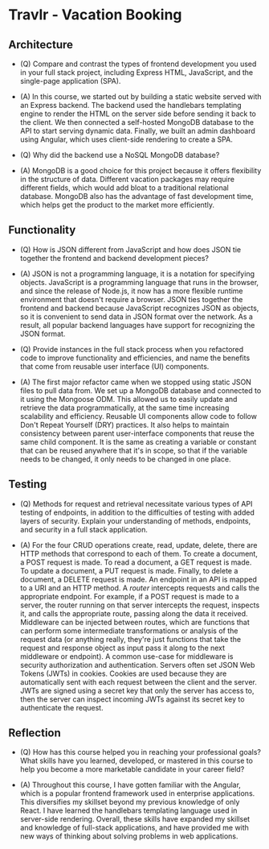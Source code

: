 # Travlr - Vacation Booking

## Architecture

- (Q) Compare and contrast the types of frontend development you used in your full
  stack project, including Express HTML, JavaScript, and the single-page
  application (SPA).

- (A) In this course, we started out by building a static website served with an
  Express backend. The backend used the handlebars templating engine to render
  the HTML on the server side before sending it back to the client. We then connected
  a self-hosted MongoDB database to the API to start serving dynamic data. Finally,
  we built an admin dashboard using Angular, which uses client-side rendering to
  create a SPA.

- (Q) Why did the backend use a NoSQL MongoDB database?

- (A) MongoDB is a good choice for this project because it offers flexibility in
  the structure of data. Different vacation packages may require different
  fields, which would add bloat to a traditional relational database.
  MongoDB also has the advantage of fast development time, which helps get the
  product to the market more efficiently.

## Functionality

- (Q) How is JSON different from JavaScript and how does JSON tie together the
  frontend and backend development pieces?

- (A) JSON is not a programming language, it is a notation for specifying objects.
  JavaScript is a programming language that runs in the browser, and since the
  release of Node.js, it now has a more flexible runtime environment that
  doesn't require a browser. JSON ties together the frontend and backend
  because JavaScript recognizes JSON as objects, so it is convenient to send
  data in JSON format over the network. As a result, all popular backend
  languages have support for recognizing the JSON format.

- (Q) Provide instances in the full stack process when you refactored code to
  improve functionality and efficiencies, and name the benefits that come from
  reusable user interface (UI) components.

- (A) The first major refactor came when we stopped using static JSON files to
  pull data from. We set up a MongoDB database and connected to it using the
  Mongoose ODM. This allowed us to easily update and retrieve the data
  programmatically, at the same time increasing scalability and efficiency.
  Reusable UI components allow code to follow Don't Repeat Yourself (DRY)
  practices. It also helps to maintain consistency between parent
  user-interface components that reuse the same child component. It is the
  same as creating a variable or constant that can be reused anywhere that
  it's in scope, so that if the variable needs to be changed, it only needs to
  be changed in one place.

## Testing

- (Q) Methods for request and retrieval necessitate various types of API testing of
  endpoints, in addition to the difficulties of testing with added layers of security.
  Explain your understanding of methods, endpoints, and security in a full
  stack application.

- (A) For the four CRUD operations create, read, update, delete, there are HTTP methods
  that correspond to each of them. To create a document, a POST request is
  made. To read a document, a GET request is made. To update a document, a PUT
  request is made. Finally, to delete a document, a DELETE request is made. An
  endpoint in an API is mapped to a URI and an HTTP method. A _router_
  intercepts requests and calls the appropriate endpoint. For example, if a
  POST request is made to a server, the router running on that server
  intercepts the request, inspects it, and calls the appropriate route, passing
  along the data it received. Middleware can be injected between routes, which
  are functions that can perform some intermediate transformations or analysis
  of the request data (or anything really, they're just functions that take the
  request and response object as input pass it along to the next middleware or
  endpoint). A common use-case for middleware is security authorization and
  authentication. Servers often set JSON Web Tokens (JWTs) in cookies. Cookies
  are used because they are automatically sent with each request between the
  client and the server. JWTs are signed using a secret key that only the server
  has access to, then the server can inspect incoming JWTs against its secret
  key to authenticate the request.

## Reflection

- (Q) How has this course helped you in reaching your professional goals? What
  skills have you learned, developed, or mastered in this course to help you
  become a more marketable candidate in your career field?

- (A) Throughout this course, I have gotten familiar with the Angular, which is
  a popular frontend framework used in enterprise applications. This diversifies
  my skillset beyond my previous knowledge of only React. I have learned the
  handlebars templating language used in server-side rendering. Overall, these
  skills have expanded my skillset and knowledge of full-stack applications, and
  have provided me with new ways of thinking about solving problems in web applications.
